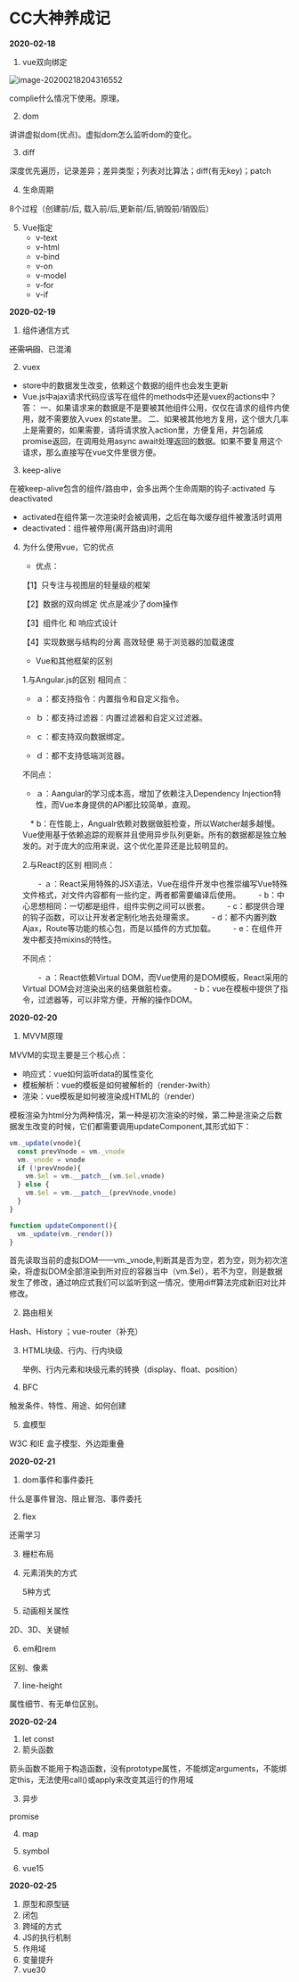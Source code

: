 # CC大神养成记

**2020-02-18**

1. vue双向绑定

![image-20200218204316552](https://github.com/DaYesahh/AllForWEB/blob/master/%E7%9F%A5%E8%AF%86%E4%BD%93%E7%B3%BB/images/image-20200218204316552.png)

complie什么情况下使用。原理。

2. dom

讲讲虚拟dom(优点)。虚拟dom怎么监听dom的变化。

3. diff

深度优先遍历，记录差异；差异类型；列表对比算法；diff(有无key)；patch

4. 生命周期

8个过程（创建前/后, 载入前/后,更新前/后,销毁前/销毁后）

5. Vue指定
   - v-text
   - v-html
   - v-bind
   - v-on
   - v-model
   - v-for
   - v-if

**2020-02-19**

1. 组件通信方式

~~还需巩固~~、已混淆

2. vuex

* store中的数据发生改变，依赖这个数据的组件也会发生更新
* Vue.js中ajax请求代码应该写在组件的methods中还是vuex的actions中？
  答：
  一、如果请求来的数据是不是要被其他组件公用，仅仅在请求的组件内使用，就不需要放入vuex 的state里。
  二、如果被其他地方复用，这个很大几率上是需要的，如果需要，请将请求放入action里，方便复用，并包装成promise返回，在调用处用async await处理返回的数据。如果不要复用这个请求，那么直接写在vue文件里很方便。

3. keep-alive

在被keep-alive包含的组件/路由中，会多出两个生命周期的钩子:activated 与 deactivated

* activated在组件第一次渲染时会被调用，之后在每次缓存组件被激活时调用
* deactivated：组件被停用(离开路由)时调用

4. 为什么使用vue，它的优点

   * 优点：

   【1】只专注与视图层的轻量级的框架

   【2】数据的双向绑定 优点是减少了dom操作

   【3】组件化 和 响应式设计

   【4】实现数据与结构的分离 高效轻便 易于浏览器的加载速度

   * Vue和其他框架的区别

   1.与Angular.js的区别
    相同点：

   - ａ：都支持指令：内置指令和自定义指令。

   - ｂ：都支持过滤器：内置过滤器和自定义过滤器。
   - ｃ：都支持双向数据绑定。
   - ｄ：都不支持低端浏览器。

   不同点：

   - ａ：Aangular的学习成本高，增加了依赖注入Dependency Injection特性，而Vue本身提供的API都比较简单，直观。

   　*  b：在性能上，Angualr依赖对数据做脏检查，所以Watcher越多越慢。Vue使用基于依赖追踪的观察并且使用异步队列更新。所有的数据都是独立触发的。对于庞大的应用来说，这个优化差异还是比较明显的。

   2.与React的区别
   相同点：

   　　- ａ：React采用特殊的JSX语法，Vue在组件开发中也推崇编写Vue特殊文件格式，对文件内容都有一些约定，两者都需要编译后使用。
   　　- b：中心思想相同：一切都是组件，组件实例之间可以嵌套。
   　　- c：都提供合理的钩子函数，可以让开发者定制化地去处理需求。
   　　- d：都不内置列数Ajax，Route等功能的核心包，而是以插件的方式加载。
   　　- e：在组件开发中都支持mixins的特性。

   不同点：

   　　- ａ：React依赖Virtual DOM，而Vue使用的是DOM模板，React采用的Virtual DOM会对渲染出来的结果做脏检查。
   　　- b：vue在模板中提供了指令，过滤器等，可以非常方便，开解的操作DOM。

**2020-02-20**

1. MVVM原理

MVVM的实现主要是三个核心点：

* 响应式：vue如何监听data的属性变化
* 模板解析：vue的模板是如何被解析的（render-》with）
* 渲染：vue模板是如何被渲染成HTML的（render）

模板渲染为html分为两种情况，第一种是初次渲染的时候，第二种是渲染之后数据发生改变的时候，它们都需要调用updateComponent,其形式如下：

```js
vm._update(vnode){
  const prevVnode = vm._vnode
  vm._vnode = vnode
  if (!prevVnode){
    vm.$el = vm.__patch__(vm.$el,vnode)
  } else {
    vm.$el = vm.__patch__(prevVnode,vnode)
  }
}

function updateComponent(){
  vm._update(vm._render())
}
```

首先读取当前的虚拟DOM——vm._vnode,判断其是否为空，若为空，则为初次渲染，将虚拟DOM全部渲染到所对应的容器当中（vm.$el），若不为空，则是数据发生了修改，通过响应式我们可以监听到这一情况，使用diff算法完成新旧对比并修改。

2. 路由相关

Hash、History ；vue-router（补充）

3. HTML块级、行内、行内块级

   举例、行内元素和块级元素的转换（display、float、position）

4. BFC

触发条件、特性、用途、如何创建

5. 盒模型

W3C 和IE 盒子模型、外边距重叠

**2020-02-21**

1. dom事件和事件委托

什么是事件冒泡、阻止冒泡、事件委托

2. flex

还需学习

3. 栅栏布局

4. 元素消失的方式

   5种方式

5. 动画相关属性

2D、3D、关键帧

6. em和rem

区别、像素

7. line-height

属性细节、有无单位区别。

**2020-02-24**

1. let const
2. 箭头函数

箭头函数不能用于构造函数，没有prototype属性，不能绑定arguments，不能绑定this，无法使用call()或apply来改变其运行的作用域

3. 异步

promise

4. map

5. symbol

6. vue15



**2020-02-25**

1. 原型和原型链
2. 闭包
3. 跨域的方式
4. JS的执行机制
5. 作用域
6. 变量提升
7. vue30